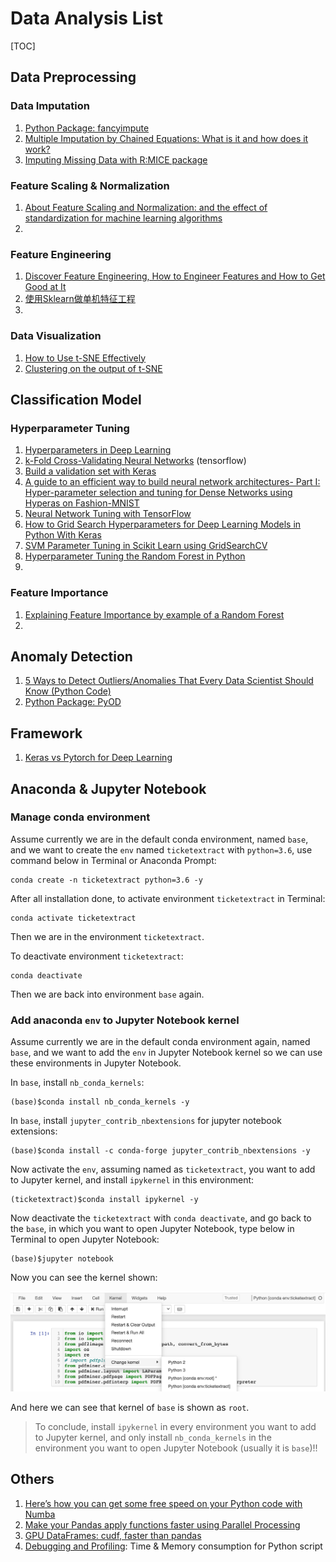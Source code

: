 # Data Analysis List

[TOC]

## Data Preprocessing

### Data Imputation

1. [Python Package: fancyimpute](<https://pypi.org/project/fancyimpute/>)
2. [Multiple Imputation by Chained Equations: What is it and how does it work?](<https://www.ncbi.nlm.nih.gov/pmc/articles/PMC3074241/>)
3. [Imputing Missing Data with R:MICE package](<https://datascienceplus.com/imputing-missing-data-with-r-mice-package/>)





### Feature Scaling & Normalization

1. [About Feature Scaling and Normalization: and the effect of standardization for machine learning algorithms](http://sebastianraschka.com/Articles/2014_about_feature_scaling.html)
2. 





### Feature Engineering

1. [Discover Feature Engineering, How to Engineer Features and How to Get Good at It](https://machinelearningmastery.com/discover-feature-engineering-how-to-engineer-features-and-how-to-get-good-at-it/)
2. [使用Sklearn做单机特征工程](https://www.cnblogs.com/jasonfreak/p/5448385.html)
3. 



### Data Visualization

1. [How to Use t-SNE Effectively](https://distill.pub/2016/misread-tsne/)
2. [Clustering on the output of t-SNE](https://stats.stackexchange.com/questions/263539/clustering-on-the-output-of-t-sne)





## Classification Model

### Hyperparameter Tuning

1. [Hyperparameters in Deep Learning](https://towardsdatascience.com/hyperparameters-in-deep-learning-927f7b2084dd)
2. [k-Fold Cross-Validating Neural Networks](https://chrisalbon.com/deep_learning/keras/k-fold_cross-validating_neural_networks/) (tensorflow)
3. [Build a validation set with Keras](https://www.youtube.com/watch?v=dzoh8cfnvnI&feature=youtu.be)
4. [A guide to an efficient way to build neural network architectures- Part I: Hyper-parameter selection and tuning for Dense Networks using Hyperas on Fashion-MNIST](https://towardsdatascience.com/a-guide-to-an-efficient-way-to-build-neural-network-architectures-part-i-hyper-parameter-8129009f131b)
5. [Neural Network Tuning with TensorFlow](https://medium.com/computer-car/neural-network-tuning-with-tensorflow-cc14a23f132c)
6. [How to Grid Search Hyperparameters for Deep Learning Models in Python With Keras](https://machinelearningmastery.com/grid-search-hyperparameters-deep-learning-models-python-keras/)
7. [SVM Parameter Tuning in Scikit Learn using GridSearchCV](https://medium.com/@aneesha/svm-parameter-tuning-in-scikit-learn-using-gridsearchcv-2413c02125a0)
8. [Hyperparameter Tuning the Random Forest in Python](https://towardsdatascience.com/hyperparameter-tuning-the-random-forest-in-python-using-scikit-learn-28d2aa77dd74)
9. 



### Feature Importance

1. [Explaining Feature Importance by example of a Random Forest](https://towardsdatascience.com/explaining-feature-importance-by-example-of-a-random-forest-d9166011959e?fbclid=IwAR3upeiEWH4ombBTZHsT9L1_bwixBnxUaN_k-KYcZo27yyuVlki9CITgCMk)
2. 









##  Anomaly Detection

1. [5 Ways to Detect Outliers/Anomalies That Every Data Scientist Should Know (Python Code)](https://towardsdatascience.com/5-ways-to-detect-outliers-that-every-data-scientist-should-know-python-code-70a54335a623)
2. [Python Package: PyOD](<https://pyod.readthedocs.io/en/latest/>)







## Framework

1. [Keras vs Pytorch for Deep Learning](https://towardsdatascience.com/keras-vs-pytorch-for-deep-learning-a013cb63870d)



## Anaconda & Jupyter Notebook

### Manage conda environment

Assume currently we are in the default conda environment, named ``base``, and we want to create the ``env`` named ``ticketextract`` with ``python=3.6``, use command below in Terminal or Anaconda Prompt:

```shell
conda create -n ticketextract python=3.6 -y
```


After all installation done, to activate environment ``ticketextract`` in Terminal:

```shell
conda activate ticketextract
```

Then we are in the environment ``ticketextract``.

To deactivate environment ``ticketextract``:

```shell
conda deactivate
```

Then we are back into environment ``base`` again.



### Add anaconda ``env`` to Jupyter Notebook kernel

Assume currently we are in the default conda environment again, named ``base``, and we want to add the ``env`` in Jupyter Notebook kernel so we can use these environments in Jupyter Notebook.

In ``base``, install ``nb_conda_kernels``:

```shell
(base)$conda install nb_conda_kernels -y
```

In ``base``, install ``jupyter_contrib_nbextensions`` for jupyter notebook extensions:

```shell
(base)$conda install -c conda-forge jupyter_contrib_nbextensions -y
```

Now activate the ``env``, assuming named as ``ticketextract``, you want to add to Jupyter kernel, and install ``ipykernel`` in this environment:

```shell
(ticketextract)$conda install ipykernel -y
```

Now deactivate the ``ticketextract`` with ``conda deactivate``, and go back to the ``base``, in which you want to open Jupyter Notebook, type below in Terminal to open Jupyter Notebook:

```shell
(base)$jupyter notebook
```

Now you can see the kernel shown:

![kernel](./kernel.png)

And here we can see that kernel of ``base`` is shown as ``root``.

> To conclude, install ``ipykernel`` in every environment you want to add to Jupyter kernel, and only install ``nb_conda_kernels`` in the environment you want to open Jupyter Notebook (usually it is ``base``)!!







## Others

1. [Here’s how you can get some free speed on your Python code with Numba](<https://towardsdatascience.com/heres-how-you-can-get-some-free-speed-on-your-python-code-with-numba-89fdc8249ef3>)
2. [Make your Pandas apply functions faster using Parallel Processing](<https://towardsdatascience.com/make-your-own-super-pandas-using-multiproc-1c04f41944a1>)
3. [GPU DataFrames: cudf, faster than pandas](https://github.com/rapidsai/cudf)
4. [Debugging and Profiling](https://missing.csail.mit.edu/2020/debugging-profiling/): Time & Memory consumption for Python script












